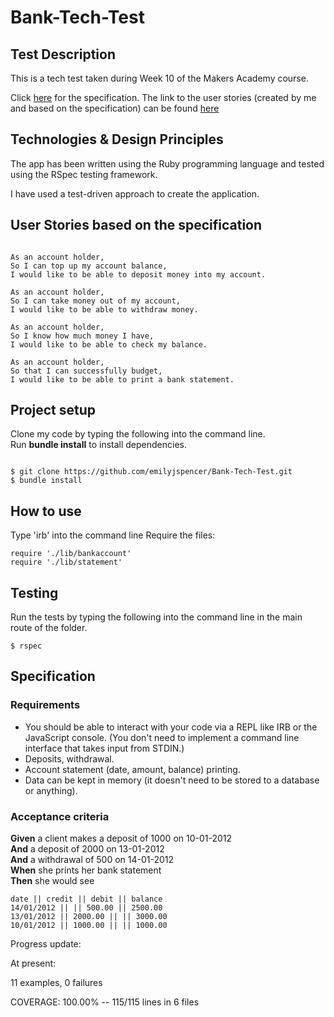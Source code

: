 # Bank-Tech-Test

## Test Description

This is a tech test taken during Week 10 of the Makers Academy course. 

Click [here](#specification) for the specification.
The link to the user stories (created by me and based on the specification) can be found [here](#user-stories)

## Technologies & Design Principles

The app has been written using the Ruby programming language and tested using the
RSpec testing framework.

I have used a test-driven approach to create the application.

## User Stories based on the specification
```

As an account holder,
So I can top up my account balance,
I would like to be able to deposit money into my account.

As an account holder,
So I can take money out of my account,
I would like to be able to withdraw money.

As an account holder,
So I know how much money I have,
I would like to be able to check my balance.

As an account holder,
So that I can successfully budget,
I would like to be able to print a bank statement.

```

## Project setup

Clone my code by typing the following into the command line.<br>
Run **bundle install** to install dependencies.

```

$ git clone https://github.com/emilyjspencer/Bank-Tech-Test.git
$ bundle install

```

## How to use

Type 'irb' into the command line
Require the files:

```
require './lib/bankaccount'
require './lib/statement'

```

## Testing

Run the tests by typing the following into the command line in the main route of the folder.

```
$ rspec
```

## Specification

### Requirements
* You should be able to interact with your code via a REPL like IRB or the JavaScript console.  (You don't need to implement a command line interface that takes input from STDIN.)
* Deposits, withdrawal.
* Account statement (date, amount, balance) printing.
* Data can be kept in memory (it doesn't need to be stored to a database or anything).

### Acceptance criteria

**Given** a client makes a deposit of 1000 on 10-01-2012  
**And** a deposit of 2000 on 13-01-2012  
**And** a withdrawal of 500 on 14-01-2012  
**When** she prints her bank statement  
**Then** she would see

```
date || credit || debit || balance
14/01/2012 || || 500.00 || 2500.00
13/01/2012 || 2000.00 || || 3000.00
10/01/2012 || 1000.00 || || 1000.00
```

Progress update:

At present:

11 examples, 0 failures

COVERAGE: 100.00% -- 115/115 lines in 6 files



